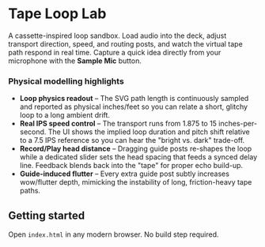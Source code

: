 # Tape Loop Lab

A cassette-inspired loop sandbox. Load audio into the deck, adjust transport direction, speed, and routing posts, and watch the virtual tape path respond in real time. Capture a quick idea directly from your microphone with the **Sample Mic** button.

### Physical modelling highlights

- **Loop physics readout** – The SVG path length is continuously sampled and reported as physical inches/feet so you can relate a short, glitchy loop to a long ambient drift.
- **Real IPS speed control** – The transport runs from 1.875 to 15 inches-per-second. The UI shows the implied loop duration and pitch shift relative to a 7.5 IPS reference so you can hear the "bright vs. dark" trade-off.
- **Record/Play head distance** – Dragging guide posts re-shapes the loop while a dedicated slider sets the head spacing that feeds a synced delay line. Feedback blends back into the "tape" for proper echo build-up.
- **Guide-induced flutter** – Every extra guide post subtly increases wow/flutter depth, mimicking the instability of long, friction-heavy tape paths.

## Getting started

Open `index.html` in any modern browser. No build step required.

